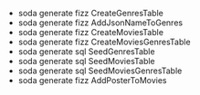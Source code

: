 
- soda generate fizz CreateGenresTable
- soda generate fizz AddJsonNameToGenres
- soda generate fizz CreateMoviesTable
- soda generate fizz CreateMoviesGenresTable
- soda generate sql SeedGenresTable
- soda generate sql SeedMoviesTable
- soda generate sql SeedMoviesGenresTable
- soda generate fizz AddPosterToMovies